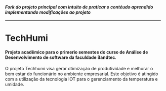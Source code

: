 
#### *Fork do projeto principal com intuito de praticar o contéudo aprendido implementando modificações ao projeto*
---

# TechHumi 
#### Projeto acadêmico para o primerio semestes do curso de Análise de Desenvolvimento de software da faculdade Bandtec.



O projeto Techhumi visa gerar otimização de produtividade e melhorar o bem estar do funcionário no ambiente empresarial. 
Este objetivo é atingido com a utilização da tecnologia IOT para o gerenciamento da temperatura e umidade.



